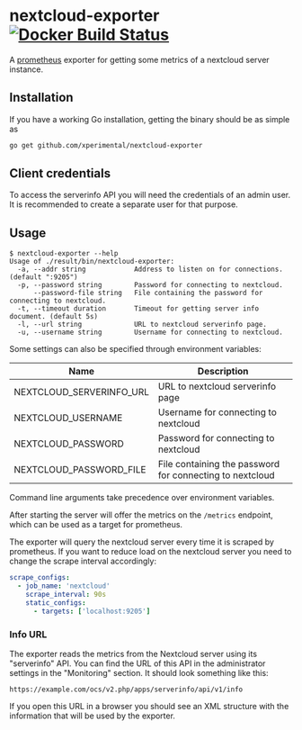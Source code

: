 # nextcloud-exporter [![Docker Build Status](https://img.shields.io/docker/build/xperimental/nextcloud-exporter.svg?style=flat-square)](https://hub.docker.com/r/xperimental/nextcloud-exporter/)

A [prometheus](https://prometheus.io) exporter for getting some metrics of a nextcloud server instance.

## Installation

If you have a working Go installation, getting the binary should be as simple as

```bash
go get github.com/xperimental/nextcloud-exporter
```

## Client credentials

To access the serverinfo API you will need the credentials of an admin user. It is recommended to create a separate user for that purpose.

## Usage

```plain
$ nextcloud-exporter --help
Usage of ./result/bin/nextcloud-exporter:
  -a, --addr string            Address to listen on for connections. (default ":9205")
  -p, --password string        Password for connecting to nextcloud.
      --password-file string   File containing the password for connecting to nextcloud.
  -t, --timeout duration       Timeout for getting server info document. (default 5s)
  -l, --url string             URL to nextcloud serverinfo page.
  -u, --username string        Username for connecting to nextcloud.
```

Some settings can also be specified through environment variables:

Name                     | Description
-------------------------|-------------------------------------
NEXTCLOUD_SERVERINFO_URL | URL to nextcloud serverinfo page
NEXTCLOUD_USERNAME       | Username for connecting to nextcloud
NEXTCLOUD_PASSWORD       | Password for connecting to nextcloud
NEXTCLOUD_PASSWORD_FILE  | File containing the password for connecting to nextcloud

Command line arguments take precedence over environment variables.

After starting the server will offer the metrics on the `/metrics` endpoint, which can be used as a target for prometheus.

The exporter will query the nextcloud server every time it is scraped by prometheus. If you want to reduce load on the nextcloud server you need to change the scrape interval accordingly:

```yml
scrape_configs:
  - job_name: 'nextcloud'
    scrape_interval: 90s
    static_configs:
      - targets: ['localhost:9205']
```

### Info URL

The exporter reads the metrics from the Nextcloud server using its "serverinfo" API. You can find the URL of this API in the administrator settings in the "Monitoring" section. It should look something like this:

```plain
https://example.com/ocs/v2.php/apps/serverinfo/api/v1/info
```

If you open this URL in a browser you should see an XML structure with the information that will be used by the exporter.
